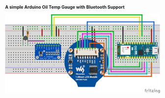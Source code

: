 **A simple Arduino Oil Temp Gauge with Bluetooth Support**

![Layout](https://raw.githubusercontent.com/schland/ArduinoOilTemp/main/Arduino/oiltempjan_Steckplatine.png)
